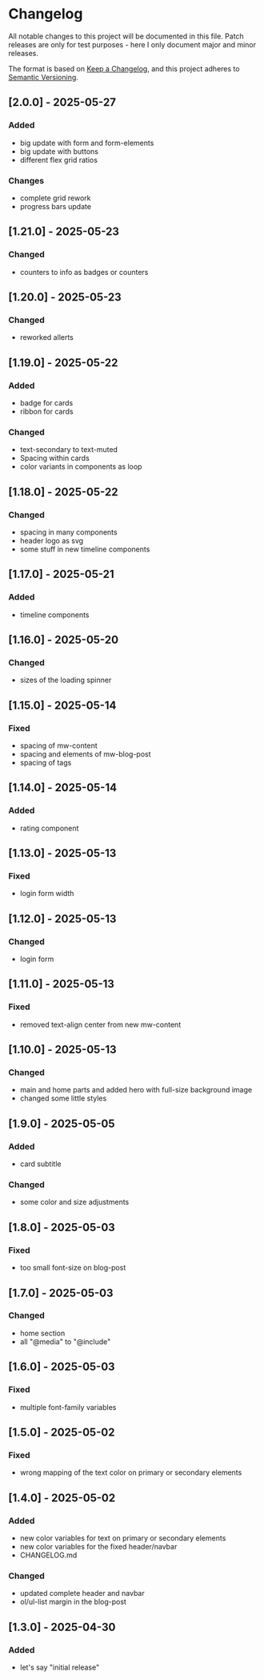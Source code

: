 # Changelog

All notable changes to this project will be documented in this file.
Patch releases are only for test purposes - here I only document major and minor releases.

The format is based on [Keep a Changelog](https://keepachangelog.com/en/1.1.0/),
and this project adheres to [Semantic Versioning](https://semver.org/spec/v2.0.0.html).

## [2.0.0] - 2025-05-27

### Added

- big update with form and form-elements
- big update with buttons
- different flex grid ratios

### Changes

- complete grid rework
- progress bars update

## [1.21.0] - 2025-05-23

### Changed

- counters to info as badges or counters

## [1.20.0] - 2025-05-23

### Changed

- reworked allerts

## [1.19.0] - 2025-05-22

### Added

- badge for cards
- ribbon for cards

### Changed

- text-secondary to text-muted
- Spacing within cards
- color variants in components as loop

## [1.18.0] - 2025-05-22

### Changed

- spacing in many components
- header logo as svg
- some stuff in new timeline components

## [1.17.0] - 2025-05-21

### Added

- timeline components

## [1.16.0] - 2025-05-20

### Changed

- sizes of the loading spinner

## [1.15.0] - 2025-05-14

### Fixed

- spacing of mw-content
- spacing and elements of mw-blog-post
- spacing of tags

## [1.14.0] - 2025-05-14

### Added

- rating component

## [1.13.0] - 2025-05-13

### Fixed

- login form width

## [1.12.0] - 2025-05-13

### Changed

- login form

## [1.11.0] - 2025-05-13

### Fixed

- removed text-align center from new mw-content

## [1.10.0] - 2025-05-13

### Changed

- main and home parts and added hero with full-size background image
- changed some little styles

## [1.9.0] - 2025-05-05

### Added

- card subtitle

### Changed

- some color and size adjustments

## [1.8.0] - 2025-05-03

### Fixed

- too small font-size on blog-post

## [1.7.0] - 2025-05-03

### Changed

- home section
- all "@media" to "@include"

## [1.6.0] - 2025-05-03

### Fixed

- multiple font-family variables

## [1.5.0] - 2025-05-02

### Fixed

- wrong mapping of the text color on primary or secondary elements

## [1.4.0] - 2025-05-02

### Added

- new color variables for text on primary or secondary elements
- new color variables for the fixed header/navbar
- CHANGELOG.md

### Changed

- updated complete header and navbar
- ol/ul-list margin in the blog-post

## [1.3.0] - 2025-04-30

### Added

- let's say "initial release"
